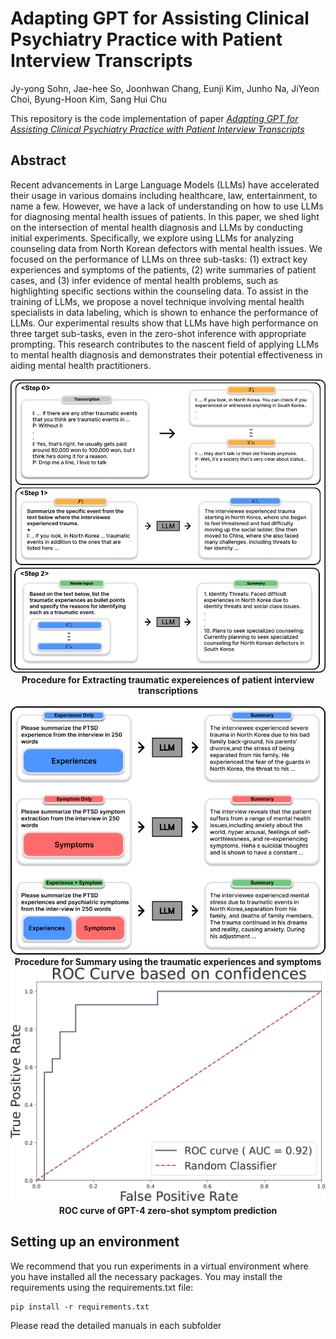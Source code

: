 # Adapting GPT for Assisting Clinical Psychiatry Practice with Patient Interview Transcripts

Jy-yong Sohn, Jae-hee So, Joonhwan Chang, Eunji Kim, Junho Na, JiYeon Choi, Byung-Hoon Kim, Sang Hui Chu

This repository is the code implementation of paper *[Adapting GPT for Assisting Clinical Psychiatry Practice with Patient Interview Transcripts](https://openreview.net/forum?id=78TXBcyBB1)* 

## Abstract

Recent advancements in Large Language Models (LLMs) have accelerated their usage in various domains including healthcare, law, entertainment, to name a few. However, we have a lack of understanding on how to use LLMs for diagnosing mental health issues of patients. In this paper, we shed light on the intersection of mental health diagnosis and LLMs by conducting initial experiments. Specifically, we explore using LLMs for analyzing counseling data from North Korean defectors with mental health issues. We focused on the performance of LLMs on three sub-tasks: (1) extract key experiences and symptoms of the patients, (2) write summaries of patient cases, and (3) infer evidence of mental health problems, such as highlighting specific sections within the counseling data. To assist in the training of LLMs, we propose a novel technique involving mental health specialists in data labeling, which is shown to enhance the performance of LLMs. Our experimental results show that LLMs have high performance on three target sub-tasks, even in the zero-shot inference with appropriate prompting. This research contributes to the nascent field of applying LLMs to mental health diagnosis and demonstrates their potential effectiveness in aiding mental health practitioners.

<p align="center">
  <img src="imgs/Extraction.png">
  <b>Procedure for Extracting traumatic expereiences of patient interview transcriptions</b>
<br><br>
  <img src="imgs/Summarization.png">
  <b>Procedure for Summary using the traumatic experiences and symptoms</b>
<br>
  <img src="imgs/ROC.png">
  <b>ROC curve of GPT-4 zero-shot symptom prediction</b>
</p>

## Setting up an environment

We recommend that you run experiments in a virtual environment where you have installed all the necessary packages.
You may install the requirements using the requirements.txt file:
```
pip install -r requirements.txt
```
Please read the detailed manuals in each subfolder
